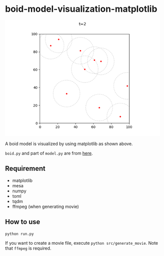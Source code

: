 # boid-model-visualization-matplotlib
![demo](https://github.com/estshorter/boid-model-visualization-matplotlib/raw/master/movie.gif)

A boid model is visualized by using matplotlib as shown above.

`boid.py` and part of `model.py` are from [here](https://github.com/projectmesa/mesa/tree/master/examples/boid_flockers/boid_flockers).

## Requirement
- matplotlib
- mesa
- numpy
- toml
- tqdm
- ffmpeg (when generating movie)

## How to use
```
python run.py
```

If you want to create a movie file, execute `python src/generate_movie`.
Note that `ffmpeg` is required.
